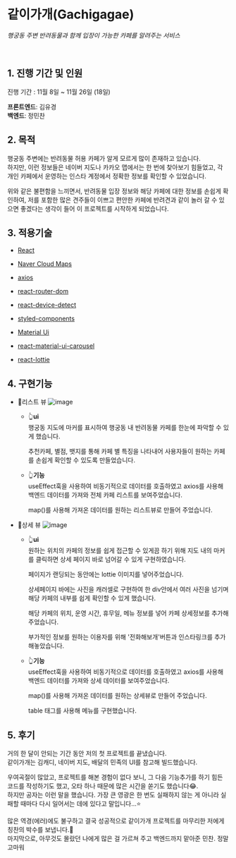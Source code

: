 # 같이가개(Gachigagae)

<i>행궁동 주변 반려동물과 함께 입장이 가능한 카페를 알려주는 서비스</i>

<br>

## 1. 진행 기간 및 인원

진행 기간 : 11월 8일 ~ 11월 26일 (18일)

**프론트엔드**: 김유경  
**백엔드**: 정민찬

## 2. 목적

행궁동 주변에는 반려동물 허용 카페가 알게 모르게 많이 존재하고 있습니다.  
하지만, 이런 정보들은 네이버 지도나 카카오 맵에서는 한 번에 찾아보기 힘들었고, 각 개인 카페에서 운영하는 인스타 계정에서 정확한 정보를 확인할 수 있었습니다.

위와 같은 불편함을 느끼면서, 반려동물 입장 정보와 해당 카페에 대한 정보를 손쉽게 확인하여,
저를 포함한 많은 견주들이 이쁘고 편안한 카페에 반려견과 같이 놀러 갈 수 있으면 좋겠다는 생각이 들어 이 프로젝트를 시작하게 되었습니다.

## 3. 적용기술

- [React](https://ko.reactjs.org/)

- [Naver Cloud Maps](https://www.ncloud.com/product/applicationService/maps)

- [axios](https://www.npmjs.com/package/axios)

- [react-router-dom](https://www.npmjs.com/package/react-router-dom)

- [react-device-detect](https://www.npmjs.com/package/react-device-detect)

- [styled-components](https://styled-components.com/)

- [Material Ui](https://mui.com/)

- [react-material-ui-carousel](https://www.npmjs.com/package/react-material-ui-carousel)

- [react-lottie](https://www.npmjs.com/package/react-lottie)

## 4. 구현기능

- 👀리스트 뷰
  ![image](https://user-images.githubusercontent.com/49505843/143827670-bfea0d03-a190-4f40-a0f7-a721eb2e45af.png)

  - 👆**ui**  
    행궁동 지도에 마커를 표시하여 행궁동 내 반려동물 카페를 한눈에 파악할 수 있게 했습니다.

    추천카페, 별점, 뱃지를 통해 카페 별 특징을 나타내어 사용자들이 원하는 카페를 손쉽게 확인할 수 있도록 만들었습니다.

  - 👆**기능**  
    useEffect훅을 사용하여 비동기적으로 데이터를 호출하였고 axios를 사용해 백엔드 데이터를 가져와 전체 카페 리스트를 보여주었습니다.

    map()를 사용해 가져온 데이터를 원하는 리스트뷰로 만들어 주었습니다.

- 👀상세 뷰
  ![image](https://user-images.githubusercontent.com/49505843/143827742-19c5ead9-4cad-4af2-8100-ce8eabf8029e.png)

  - 👆**ui**  
    원하는 위치의 카페의 정보를 쉽게 접근할 수 있게끔 하기 위해 지도 내의 마커를 클릭하면 상세 페이지 바로 넘어갈 수 있게 구현하였습니다.

    페이지가 랜딩되는 동안에는 lottie 이미지를 넣어주었습니다.

    상세페이지 바에는 사진을 캐러셀로 구현하여 한 div안에서 여러 사진을 넘기며 해당 카페의 내부를 쉽게 확인할 수 있게 했습니다.

    해당 카페의 위치, 운영 시간, 휴무일, 메뉴 정보를 넣어 카페 상세정보를 추가해주었습니다.

    부가적인 정보를 원하는 이용자를 위해 '전화해보개'버튼과 인스타링크를 추가해놓았습니다.

  - 👆**기능**  
    useEffect훅을 사용하여 비동기적으로 데이터를 호출하였고 axios를 사용해 백엔드 데이터를 가져와 상세 데이터를 보여주었습니다.

    map()를 사용해 가져온 데이터를 원하는 상세뷰로 만들어 주었습니다.

    table 태그를 사용해 메뉴를 구현했습니다.

## 5. 후기

거의 한 달이 안되는 기간 동안 저의 첫 프로젝트를 끝냈습니다.  
같이가개는 김캐디, 네이버 지도, 배달의 민족의 UI를 참고해 빌드했습니다.

우여곡절이 많았고, 프로젝트를 해본 경험이 없다 보니, 그 다음 기능추가를 하기 힘든 코드를 작성하기도 했고, 오타 하나 때문에 많은 시간을 쏟기도 했습니다😂.  
하지만 공자는 이런 말을 했습니다. 가장 큰 영광은 한 번도 실패하지 않는 게 아니라 실패할 때마다 다시 일어서는 데에 있다고 말입니다...⭐

많은 역경(에러)에도 불구하고 결국 성공적으로 같이가개 프로젝트를 마무리한 저에게 칭찬의 박수를 보냅니다.👏  
마지막으로, 아무것도 몰랐던 나에게 많은 걸 가르쳐 주고 백엔드까지 맡아준 민찬. 정말 고마워

